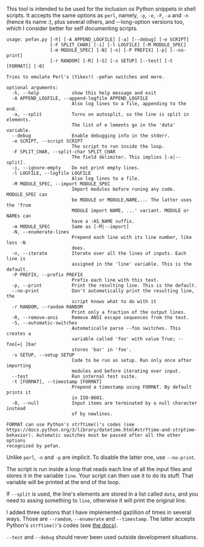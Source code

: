 This tool is intended to be used for the inclusion os Python snippets in shell
scripts. It accepts the same options as `perl`, namely, `-p`, `-e`, `-F`, `-a`
and `-n` (hence its name :), plus several others, and --long-option versions too,
which I consider better for self documenting scripts.

```
usage: pefan.py [-h] [-A APPEND_LOGFILE] [-a] [--debug] [-e SCRIPT]
                [-F SPLIT_CHAR] [-i] [-l LOGFILE] [-M MODULE_SPEC]
                [-m MODULE_SPEC] [-N] [-n] [-P PREFIX] [-p] [--no-print]
                [-r RANDOM] [-R] [-S] [-s SETUP] [--test] [-t [FORMAT]] [-0]

Tries to emulate Perl's (Yikes!) -peFan switches and more.

optional arguments:
  -h, --help            show this help message and exit
  -A APPEND_LOGFILE, --append-logfile APPEND_LOGFILE
                        Also log lines to a file, appending to the end.
  -a, --split           Turns on autosplit, so the line is split in elements.
                        The list of e lements go in the 'data' variable.
  --debug               Enable debugging info in the stderr.
  -e SCRIPT, --script SCRIPT
                        The script to run inside the loop.
  -F SPLIT_CHAR, --split-char SPLIT_CHAR
                        The field delimiter. This implies [-a|--split].
  -i, --ignore-empty    Do not print empty lines.
  -l LOGFILE, --logfile LOGFILE
                        Also log lines to a file.
  -M MODULE_SPEC, --import MODULE_SPEC
                        Import modules before runing any code. MODULE_SPEC can
                        be MODULE or MODULE,NAME,... The latter uses the 'from
                        MODULE import NAME, ...' variant. MODULE or NAMEs can
                        have a :AS_NAME suffix.
  -m MODULE_SPEC        Same as [-M|--import]
  -N, --enumerate-lines
                        Prepend each line with its line number, like less -N
                        does.
  -n, --iterate         Iterate over all the lines of inputs. Each line is
                        assigned in the 'line' variable. This is the default.
  -P PREFIX, --prefix PREFIX
                        Prefix each line with this text.
  -p, --print           Print the resulting line. This is the default.
  --no-print            Don't automatically print the resulting line, the
                        script knows what to do with it
  -r RANDOM, --random RANDOM
                        Print only a fraction of the output lines.
  -R, --remove-ansi     Remove ANSI escape sequences from the text.
  -S, --automatic-switches
                        Automaticalle parse --foo switches. This creates a
                        variable called 'foo' with value True; --foo[=| ]bar
                        stores 'bar' in 'foo'.
  -s SETUP, --setup SETUP
                        Code to be run as setup. Run only once after importing
                        modules and before iterating over input.
  --test                Run internal test suite.
  -t [FORMAT], --timestamp [FORMAT]
                        Prepend a timestamp using FORMAT. By default prints it
                        in ISO-8601.
  -0, --null            Input items are terminated by a null character instead
                        of by newlines.

FORMAT can use Python's strftime()'s codes (see
https://docs.python.org/3/library/datetime.html#strftime-and-strptime-
behavior). Automatic switches must be passed after all the other options
recognized by pefan.
```

Unlike `perl`, `-n` and `-p` are implicit. To disable the latter one, use
`--no-print`.

The script is run inside a loop that reads each line of all the input files and
stores it in the variable `line`. Your script can then use it to do its stuff.
That variable will be printed at the end of the loop.

If `--split` is used, the line's elements are stored in a list called `data`, and
you need to assing something to `line`, otherwise it will print the original line.

I added three options that I have implemented gazillion of times in several ways.
Those are `--ramdom`, `--enumerate` and `--timestamp`. The latter accepts
Python's `strftime()`'s codes (see
[the docs](https://docs.python.org/3/library/datetime.html#strftime-and-strptime-behavior)).

`--test` and `--debug` should never been used outside development situations.
